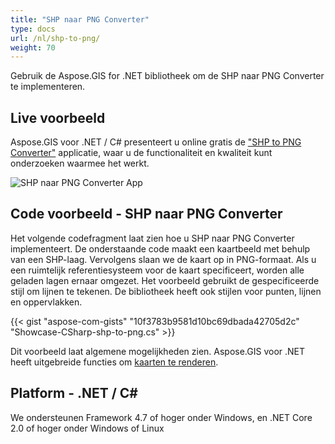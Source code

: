 ```yaml
---
title: "SHP naar PNG Converter"
type: docs
url: /nl/shp-to-png/
weight: 70
---
```


Gebruik de Aspose.GIS for .NET bibliotheek om de SHP naar PNG Converter te implementeren.

## **Live voorbeeld**

Aspose.GIS voor .NET / C# presenteert u online gratis de ["SHP to PNG Converter"](https://products.aspose.app/gis/viewer/shp-to-png) applicatie, waar u de functionaliteit en kwaliteit kunt onderzoeken waarmee het werkt.

![SHP naar PNG Converter App](viewer.png)

## **Code voorbeeld - SHP naar PNG Converter**

Het volgende codefragment laat zien hoe u SHP naar PNG Converter implementeert. De onderstaande code maakt een kaartbeeld met behulp van een SHP-laag. Vervolgens slaan we de kaart op in PNG-formaat. Als u een ruimtelijk referentiesysteem voor de kaart specificeert, worden alle geladen lagen ernaar omgezet.
Het voorbeeld gebruikt de gespecificeerde stijl om lijnen te tekenen. De bibliotheek heeft ook stijlen voor punten, lijnen en oppervlakken.

{{< gist "aspose-com-gists" "10f3783b9581d10bc69dbada42705d2c" "Showcase-CSharp-shp-to-png.cs" >}}

Dit voorbeeld laat algemene mogelijkheden zien. Aspose.GIS voor .NET heeft uitgebreide functies om [kaarten te renderen](https://docs.aspose.com/gis/net/map-rendering/).

## **Platform - .NET / C#**

We ondersteunen Framework 4.7 of hoger onder Windows, en .NET Core 2.0 of hoger onder Windows of Linux

